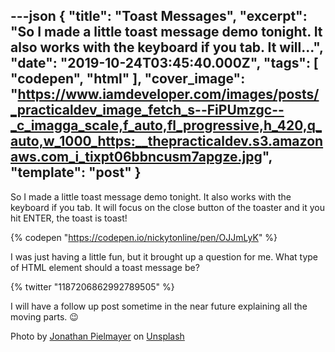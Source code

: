 ---json
{
  "title": "Toast Messages",
  "excerpt": "So I made a little toast message demo tonight. It also works with the keyboard if you tab. It will...",
  "date": "2019-10-24T03:45:40.000Z",
  "tags": [
    "codepen",
    "html"
  ],
  "cover_image": "https://www.iamdeveloper.com/images/posts/_practicaldev_image_fetch_s--FiPUmzgc--_c_imagga_scale,f_auto,fl_progressive,h_420,q_auto,w_1000_https:__thepracticaldev.s3.amazonaws.com_i_tixpt06bbncusm7apgze.jpg",
  "template": "post"
}
---
So I made a little toast message demo tonight. It also works with the keyboard if you tab. It will focus on the close button of the toaster and it you hit ENTER, the toast is toast!

{% codepen "https://codepen.io/nickytonline/pen/OJJmLyK" %}

I was just having a little fun, but it brought up a question for me. What type of HTML element should a toast message be?

{% twitter "1187206862992789505" %}

I will have a follow up post sometime in the near future explaining all the moving parts. 😉

Photo by [Jonathan Pielmayer](https://unsplash.com/@jonathanpielmayer?utm_source=unsplash&utm_medium=referral&utm_content=creditCopyText) on [Unsplash](https://unsplash.com/s/photos/toast-breakfast?utm_source=unsplash&utm_medium=referral&utm_content=creditCopyText)
